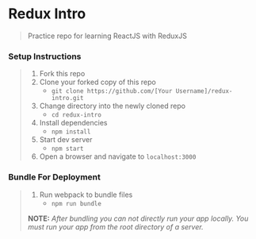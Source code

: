 # Redux Intro

> Practice repo for learning ReactJS with ReduxJS

### Setup Instructions

> 1. Fork this repo
> 1. Clone your forked copy of this repo
>    - `git clone https://github.com/[Your Username]/redux-intro.git`
> 1. Change directory into the newly cloned repo
>    - `cd redux-intro`
> 1. Install dependencies 
>    - `npm install`
> 1. Start dev server
>    - `npm start`
> 1. Open a browser and navigate to `localhost:3000`

### Bundle For Deployment

> 1. Run webpack to bundle files
>    - `npm run bundle`
> 
> **NOTE:** *After bundling you can not directly run your app locally. You must run your app from the root directory of a server.*
